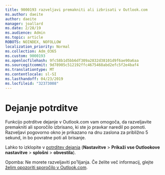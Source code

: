 ```yaml
---
title: 9000193 razveljavi premakniti ali izbrisati v Outlook.com
ms.author: daeite
author: daeite
manager: joallard
ms.date: 2/28/19
ms.audience: Admin
ms.topic: article
ROBOTS: NOINDEX, NOFOLLOW
localization_priority: Normal
ms.collection: Adm_O365
ms.custom: 9000193
ms.openlocfilehash: 9fc58b1d5bb6df309a2832d38101d9f6ae90a6aa
ms.sourcegitcommit: 9d78905c512192ffc4675468abd2efc5f2e4baf4
ms.translationtype: MT
ms.contentlocale: sl-SI
ms.lasthandoff: 04/23/2019
ms.locfileid: "32373008"
---
```

# <a name="action-confirmations"></a>Dejanje potrditve

Funkcijo potrditve dejanje v Outlook.com vam omogoča, da razveljavite premakniti ali sporočilo izbrisano, ki ste jo pravkar naredil po pomoti. Razveljavi pogovorno okno je prikazano na dnu zaslona za približno 5 sekund, in bo povratne poti ali brisanje.

Lahko to izklopite v [potrditev dejanja](https://outlook.live.com/mail/options/general/notifications) (**Nastavitve** > **Prikaži vse Outlookove nastavitve** > **splošni** > **obvestila**).

Opomba: Ne morete razveljaviti po¹iljanja. Če želite več informacij, glejte [želim opozoriti sporočilo v Outlook.com](https://support.office.com/article/c069ddde-5282-4085-8f4c-d7b133324f8a).